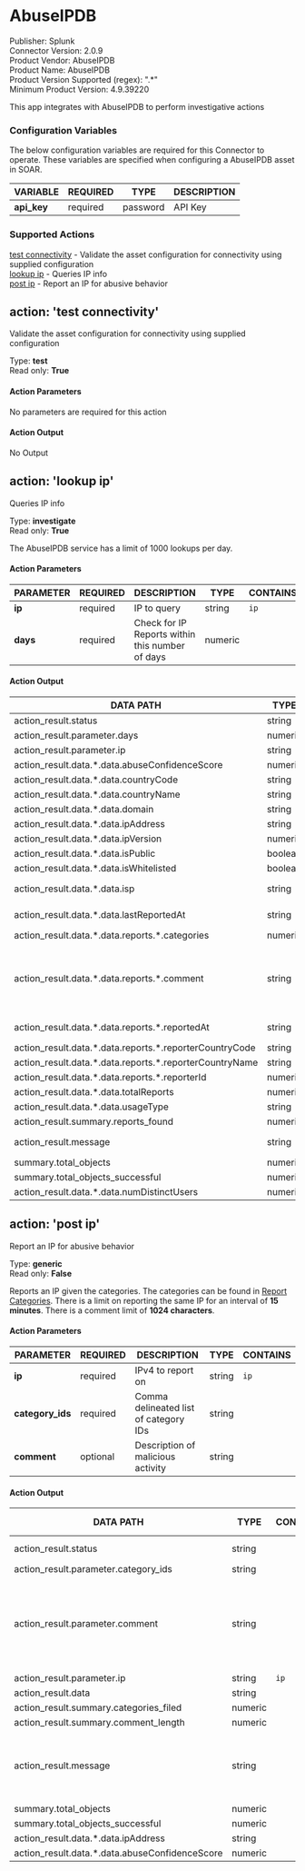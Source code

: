 [comment]: # "Auto-generated SOAR connector documentation"
# AbuseIPDB

Publisher: Splunk  
Connector Version: 2.0.9  
Product Vendor: AbuseIPDB  
Product Name: AbuseIPDB  
Product Version Supported (regex): ".\*"  
Minimum Product Version: 4.9.39220  

This app integrates with AbuseIPDB to perform investigative actions

### Configuration Variables
The below configuration variables are required for this Connector to operate.  These variables are specified when configuring a AbuseIPDB asset in SOAR.

VARIABLE | REQUIRED | TYPE | DESCRIPTION
-------- | -------- | ---- | -----------
**api_key** |  required  | password | API Key

### Supported Actions  
[test connectivity](#action-test-connectivity) - Validate the asset configuration for connectivity using supplied configuration  
[lookup ip](#action-lookup-ip) - Queries IP info  
[post ip](#action-post-ip) - Report an IP for abusive behavior  

## action: 'test connectivity'
Validate the asset configuration for connectivity using supplied configuration

Type: **test**  
Read only: **True**

#### Action Parameters
No parameters are required for this action

#### Action Output
No Output  

## action: 'lookup ip'
Queries IP info

Type: **investigate**  
Read only: **True**

The AbuseIPDB service has a limit of 1000 lookups per day.

#### Action Parameters
PARAMETER | REQUIRED | DESCRIPTION | TYPE | CONTAINS
--------- | -------- | ----------- | ---- | --------
**ip** |  required  | IP to query | string |  `ip` 
**days** |  required  | Check for IP Reports within this number of days | numeric | 

#### Action Output
DATA PATH | TYPE | CONTAINS | EXAMPLE VALUES
--------- | ---- | -------- | --------------
action_result.status | string |  |   success  failed 
action_result.parameter.days | numeric |  |   10 
action_result.parameter.ip | string |  `ip`  |   8.8.8.8 
action_result.data.\*.data.abuseConfidenceScore | numeric |  |   0 
action_result.data.\*.data.countryCode | string |  |   US 
action_result.data.\*.data.countryName | string |  |   United States 
action_result.data.\*.data.domain | string |  `domain`  `url`  |  
action_result.data.\*.data.ipAddress | string |  `ip`  |   8.8.8.8 
action_result.data.\*.data.ipVersion | numeric |  |   4 
action_result.data.\*.data.isPublic | boolean |  |   True  False 
action_result.data.\*.data.isWhitelisted | boolean |  |   True  False 
action_result.data.\*.data.isp | string |  |   Private IP Address LAN 
action_result.data.\*.data.lastReportedAt | string |  |   2019-05-21T10:18:49+01:00 
action_result.data.\*.data.reports.\*.categories | numeric |  |   3 
action_result.data.\*.data.reports.\*.comment | string |  |   Secure Shell (SSH) abuse. This category in combination with more specific categories. 
action_result.data.\*.data.reports.\*.reportedAt | string |  |   2019-05-21T10:18:49+01:00 
action_result.data.\*.data.reports.\*.reporterCountryCode | string |  |   US 
action_result.data.\*.data.reports.\*.reporterCountryName | string |  |   United States 
action_result.data.\*.data.reports.\*.reporterId | numeric |  |   29933 
action_result.data.\*.data.totalReports | numeric |  |   5 
action_result.data.\*.data.usageType | string |  |   Reserved 
action_result.summary.reports_found | numeric |  |   1 
action_result.message | string |  |   IP lookup complete. Reports found: 1 
summary.total_objects | numeric |  |   1 
summary.total_objects_successful | numeric |  |   1 
action_result.data.\*.data.numDistinctUsers | numeric |  |    

## action: 'post ip'
Report an IP for abusive behavior

Type: **generic**  
Read only: **False**

Reports an IP given the categories. The categories can be found in <a href='https://www.abuseipdb.com/categories'>Report Categories</a>. There is a limit on reporting the same IP for an interval of <b>15 minutes</b>. There is a comment limit of <b>1024 characters</b>.

#### Action Parameters
PARAMETER | REQUIRED | DESCRIPTION | TYPE | CONTAINS
--------- | -------- | ----------- | ---- | --------
**ip** |  required  | IPv4 to report on | string |  `ip` 
**category_ids** |  required  | Comma delineated list of category IDs | string | 
**comment** |  optional  | Description of malicious activity | string | 

#### Action Output
DATA PATH | TYPE | CONTAINS | EXAMPLE VALUES
--------- | ---- | -------- | --------------
action_result.status | string |  |   success  failed 
action_result.parameter.category_ids | string |  |   3, 4 
action_result.parameter.comment | string |  |   Secure Shell (SSH) abuse. This category in combination with more specific categories. 
action_result.parameter.ip | string |  `ip`  |   8.8.8.8 
action_result.data | string |  |  
action_result.summary.categories_filed | numeric |  |   4 
action_result.summary.comment_length | numeric |  |   8 
action_result.message | string |  |   IP reported. Number of categories filed: 2, Comment length: 193 
summary.total_objects | numeric |  |   1 
summary.total_objects_successful | numeric |  |   1 
action_result.data.\*.data.ipAddress | string |  |  
action_result.data.\*.data.abuseConfidenceScore | numeric |  |  
